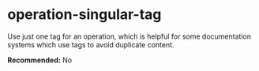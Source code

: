 # operation-singular-tag

Use just one tag for an operation, which is helpful for some documentation systems which use tags to avoid duplicate content.

**Recommended:** No

